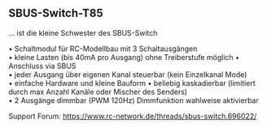 ## SBUS-Switch-T85  
  
... ist die kleine Schwester des SBUS-Switch  
  
  
• Schaltmodul für RC-Modellbau mit 3 Schaltausgängen  
• kleine Lasten (bis 40mA pro Ausgang) ohne Treiberstufe möglich
• Anschluss via SBUS  
• jeder Ausgang über eigenen Kanal steuerbar (kein Einzelkanal Mode)  
• einfache Hardware und kleine Bauform 
• beliebig kaskadierbar (limitiert durch max Anzahl Kanäle oder Mischer des Senders)  
• 2 Ausgänge dimmbar (PWM 120Hz) Dimmfunktion wahlweise aktivierbar  

Support Forum:
https://www.rc-network.de/threads/sbus-switch.696022/

